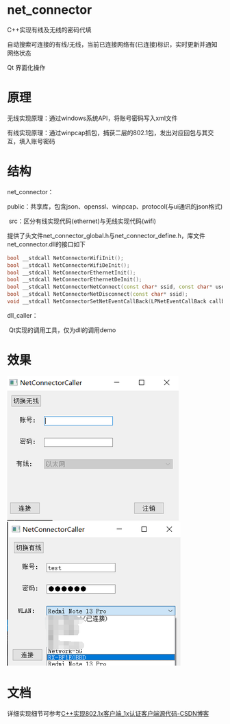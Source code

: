 # net_connector

C++实现有线及无线的密码代填

自动搜索可连接的有线/无线，当前已连接网络有(已连接)标识，实时更新并通知网络状态

Qt 界面化操作



# 原理

无线实现原理：通过windows系统API，将账号密码写入xml文件

有线实现原理：通过winpcap抓包，捕获二层的802.1包，发出对应回包与其交互，填入账号密码



# 结构

net_connector：

​		public：共享库，包含json、openssl、winpcap、protocol(与ui通讯的json格式)

​		src：区分有线实现代码(ethernet)与无线实现代码(wifi)

提供了头文件net_connector_global.h与net_connector_define.h，库文件net_connector.dll的接口如下

```c++
bool __stdcall NetConnectorWifiInit();
bool __stdcall NetConnectorWifiDeInit();
bool __stdcall NetConnectorEthernetInit();
bool __stdcall NetConnectorEthernetDeInit();
bool __stdcall NetConnectorNetConnect(const char* ssid, const char* username, const char* pwd);
bool __stdcall NetConnectorNetDisconnect(const char* ssid);
void __stdcall NetConnectorSetNetEventCallBack(LPNetEventCallBack callback, void* user_data);
```



dll_caller：

​		Qt实现的调用工具，仅为dll的调用demo

# 效果

![alt text](image-20240715161740221.png)
![alt text](image-20240715152349074.png)


# 文档

详细实现细节可参考[C++实现802.1x客户端_1x认证客户端源代码-CSDN博客](https://blog.csdn.net/baidu_28572705/article/details/129669311)